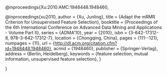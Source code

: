 @inproceedings{Xu:2010:AMC:1948448.1948460,

@inproceedings{xu2010,
 author = {Xu, Junling},
 title = {Adapt the mRMR Criterion for Unsupervised Feature Selection},
 booktitle = {Proceedings of the 6th International Conference on Advanced Data Mining and Applications - Volume Part II},
 series = {ADMA'10},
 year = {2010},
 isbn = {3-642-17312-8, 978-3-642-17312-7},
 location = {Chongqing, China},
 pages = {111--121},
 numpages = {11},
 url = {http://dl.acm.org/citation.cfm?id=1948448.1948460},
 acmid = {1948460},
 publisher = {Springer-Verlag},
 address = {Berlin, Heidelberg},
 keywords = {feature selection, mutual information, unsupervised feature selection},
}

}







